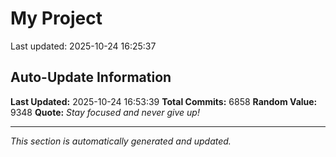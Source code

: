 # My Project


Last updated: 2025-10-24 16:25:37

















































































































































































































































































































































































































































































































































































































































































































































































































































































































































































































































































































































































































































































































































































































































































































































































































































































































































































































































































































































































































































































































































































































































































































































































































































































































































































































































































































































































































































































































































































































































































































































































































































































































































































































































































































































































































































































































































































































































































































































































































































































































































































































































































































































































































































































































































































































































































































































































































































































































































































































































































































































































































































































































































































































































































































































































































































































































































































































































































































































































































































































































































































































































































































































































































































































































































































































































































































































































































































































































































































































































































































































































































































































































































































































































































































































## Auto-Update Information

**Last Updated:** 2025-10-24 16:53:39
**Total Commits:** 6858
**Random Value:** 9348
**Quote:** _Stay focused and never give up!_

---
_This section is automatically generated and updated._